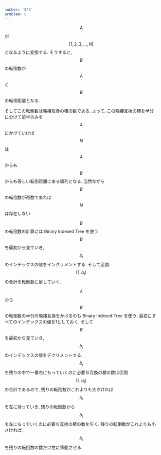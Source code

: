 ```yaml
---
number: '043'
problem: C
---
```

$$ A $$ が $$ [1,2,3,\dots,N] $$ となるように変換する. そうすると, $$ B $$ の転倒数が $$ A $$ と $$ B $$ の転倒距離となる.

そしてこの転倒数は隣接互換の積の数である. よって, この隣接互換の積を半分に分けて前半のみを $$ A $$ にかけていけば $$ N $$ は $$ A $$ からも $$ B $$ からも等しい転倒距離にある順列となる. 当然ながら $$ B $$ の転倒数が奇数であれば $$ N $$ は存在しない.

$$ B $$ の転倒数の計算には Binary Indexed Tree を使う. $$ B $$ を最初から見ていき, $$ b_i $$ のインデックスの値をインクリメントする. そして区間 $$ [1, b_i) $$ の合計を転倒数に足していく.

$$ A $$ から $$ B $$ の転倒数の半分の隣接互換をかけるのも Binary Indexed Tree を使う. 最初にすべてのインデックスの値を1としておく. そして $$ B $$ を最初から見ていき, $$ b_i $$ のインデックスの値をデクリメントする. $$ b_i $$ を残りの中で一番左にもっていくのに必要な互換の積の数は区間 $$ [1, b_i) $$ の合計であるので, 残りの転倒数がこれよりも大きければ $$ b_i $$ を左に持っていき, 残りの転倒数から $$ b_i $$ を左にもっていくのに必要な互換の積の数を引く. 残りの転倒数がこれよりも小さければ, $$ b_i $$ を残りの転倒数の数だけ左に移動させる.
